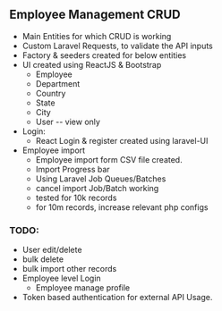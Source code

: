 

## Employee Management CRUD
- Main Entities for which CRUD is working
- Custom Laravel Requests, to validate the API inputs
- Factory & seeders created for below entities
- UI created using ReactJS & Bootstrap
    - Employee
    - Department
    - Country
    - State
    - City
    - User -- view only
- Login:
    - React Login & register created using laravel-UI
- Employee import
    - Employee import form CSV file created.
    - Import Progress bar
    - Using Laravel Job Queues/Batches
    - cancel import Job/Batch working
    - tested for 10k records
    - for 10m records, increase relevant php configs

### TODO:
- User edit/delete
- bulk delete
- bulk import other records
- Employee level Login
    - Employee manage profile
- Token based authentication for external API Usage.